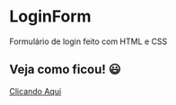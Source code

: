 # LoginForm
 Formulário de login feito com HTML e CSS 

 ## Veja como ficou! 😃

 [Clicando Aqui](https://lidia-pedro.github.io/LoginForm/)
